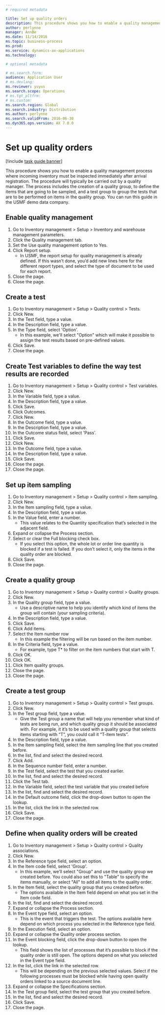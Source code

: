 ```yaml
---
# required metadata

title: Set up quality orders
description: This procedure shows you how to enable a quality management process where incoming inventory must be inspected immediately after arrival registration.
author: perlynne
manager: AnnBe
ms.date: 11/14/2016
ms.topic: business-process
ms.prod:  
ms.service: dynamics-ax-applications
ms.technology:  

# optional metadata

# ms.search.form:   
audience: Application User
# ms.devlang:  
ms.reviewer: yuyus
ms.search.scope: Operations
# ms.tgt_pltfrm:  
# ms.custom:  
ms.search.region: Global
ms.search.industry: Distribution
ms.author: perlynne
ms.search.validFrom: 2016-06-30
ms.dyn365.ops.version: AX 7.0.0
---
```

# Set up quality orders

[!include [task guide banner](../../includes/task-guide-banner.md)]

This procedure shows you how to enable a quality management process where incoming inventory must be inspected immediately after arrival registration. The procedure will typically be carried out by a quality manager. The process includes the creation of a quality group, to define the items that are going to be sampled, and a test group to group the tests that are to be performed on items in the quality group. You can run this guide in the USMF demo data company.


## Enable quality management
1. Go to Inventory management > Setup > Inventory and warehouse management parameters.
2. Click the Quality management tab.
3. Set the Use quality management option to Yes.
4. Click Report setup.
    * In USMF, the report setup for quality management is already defined. If this wasn’t done, you’d add new lines here for the different report types, and select the type of document to be used for each report.  
5. Close the page.
6. Close the page.

## Create a test
1. Go to Inventory management > Setup > Quality control > Tests.
2. Click New.
3. In the Test field, type a value.
4. In the Description field, type a value.
5. In the Type field, select 'Option'.
    * In this example, we'll select "Option" which will make it possible to assign the test results based on pre-defined values.  
6. Click Save.
7. Close the page.

## Create Test variables to define the way test results are recorded
1. Go to Inventory management > Setup > Quality control > Test variables.
2. Click New.
3. In the Variable field, type a value.
4. In the Description field, type a value.
5. Click Save.
6. Click Outcomes.
7. Click New.
8. In the Outcome field, type a value.
9. In the Description field, type a value.
10. In the Outcome status field, select 'Pass'.
11. Click Save.
12. Click New.
13. In the Outcome field, type a value.
14. In the Description field, type a value.
15. Click Save.
16. Close the page.
17. Close the page.

## Set up item sampling
1. Go to Inventory management > Setup > Quality control > Item sampling.
2. Click New.
3. In the Item sampling field, type a value.
4. In the Description field, type a value.
5. In the Value field, enter a number.
    * This value relates to the Quantity specification that’s selected in the adjacent field.  
6. Expand or collapse the Process section.
7. Select or clear the Full blocking check box.
    * If you select this option, the whole lot or order line quantity is blocked if a test is failed. If you don't select it, only the items in the quality order are blocked.  
8. Click Save.
9. Close the page.

## Create a quality group
1. Go to Inventory management > Setup > Quality control > Quality groups.
2. Click New.
3. In the Quality group field, type a value.
    * Use a descriptive name to help you identify which kind of items the group will contain (your sampling criteria).  
4. In the Description field, type a value.
5. Click Save.
6. Click Add items.
7. Select the Item number row
    * In this example the filtering will be run based on  the item number.  
8. In the Criteria field, type a value.
    * For example, type T* to filter on the item numbers that start with T.  
9. Click OK.
10. Click OK.
11. Click Item quality groups.
12. Close the page.
13. Close the page.

## Create a test group
1. Go to Inventory management > Setup > Quality control > Test groups.
2. Click New.
3. In the Test group field, type a value.
    * Give the Test group a name that will help you remember what kind of tests are being run, and which quality group it should be associated with. For example, it it’s to be used with a quality group that selects items starting with “T”, you could call it “T-item tests”.  
4. In the Description field, type a value.
5. In the Item sampling field, select the item sampling line that you created before.
6. In the list, find and select the desired record.
7. Click Add.
8. In the Sequence number field, enter a number.
9. In the Test field, select the test that you created earlier.
10. In the list, find and select the desired record.
11. Click the Test tab.
12. In the Variable field, select the test variable that you created before
13. In the list, find and select the desired record.
14. In the Default outcome field, click the drop-down button to open the lookup.
15. In the list, click the link in the selected row.
16. Click Save.
17. Close the page.

## Define when quality orders will be created
1. Go to Inventory management > Setup > Quality control > Quality associations.
2. Click New.
3. In the Reference type field, select an option.
4. In the Item code field, select 'Group'.
    * In this example, we’ll select "Group" and use the quality group we created before. You could also set this to "Table" to specify the items manually, or select "All" to add all items to the quality order.  
5. In the Item field, select the quality group that you created before.
    * The options available in the Item field depend on what you set in the Item code field.  
6. In the list, find and select the desired record.
7. Expand or collapse the Process section.
8. In the Event type field, select an option.
    * This is the event that triggers the test. The options available here depend on which process you selected in the Reference type field.  
9. In the Execution field, select an option.
10. Expand or collapse the Quality order process section.
11. In the Event blocking field, click the drop-down button to open the lookup.
    * This field shows the list of processes that it’s possible to block if the quality order is still open. The options depend on what you selected in the Event type field.  
12. In the list, click the link in the selected row.
    * This will be depending on the previous selected values. Select if the following processes must be blocked while having open quality orders linked to a source document line.  
13. Expand or collapse the Specifications section.
14. In the Test group field, select the test group that you created before.
15. In the list, find and select the desired record.
16. Click Save.
17. Close the page.
